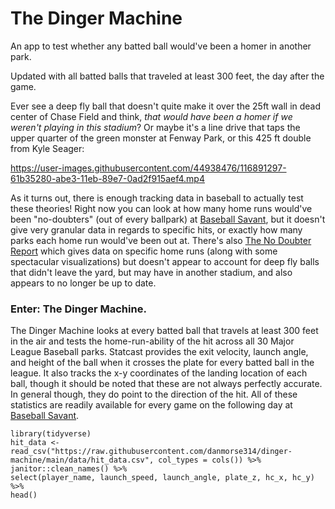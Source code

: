 # The Dinger Machine

An app to test whether any batted ball would've been a homer in another park.

Updated with all batted balls that traveled at least 300 feet, the day after the game.

Ever see a deep fly ball that doesn't quite make it over the 25ft wall in dead center of Chase Field and think, _that would have been a homer if we weren't playing in this stadium_? Or maybe it's a line drive that taps the upper quarter of the green monster at Fenway Park, or this 425 ft double from Kyle Seager:

https://user-images.githubusercontent.com/44938476/116891297-61b35280-abe3-11eb-89e7-0ad2f915aef4.mp4

As it turns out, there is enough tracking data in baseball to actually test these theories! Right now you can look at how many home runs would've been "no-doubters" (out of every ballpark) at [Baseball Savant](https://baseballsavant.mlb.com/leaderboard/home-runs), but it doesn't give very granular data in regards to specific hits, or exactly how many parks each home run would've been out at. There's also [The No Doubter Report](https://thedataface.com/2019/09/sports/no-doubter-report) which gives data on specific home runs (along with some spectacular visualizations) but doesn't appear to account for deep fly balls that didn't leave the yard, but may have in another stadium, and also appears to no longer be up to date.

### Enter: The Dinger Machine.

The Dinger Machine looks at every batted ball that travels at least 300 feet in the air and tests the home-run-ability of the hit across all 30 Major League Baseball parks. Statcast provides the exit velocity, launch angle, and height of the ball when it crosses the plate for every batted ball in the league. It also tracks the x-y coordinates of the landing location of each ball, though it should be noted that these are not always perfectly accurate. In general though, they do point to the direction of the hit. All of these statistics are readily available for every game on the following day at [Baseball Savant](https://baseballsavant.mlb.com/statcast_search).

```{r echo = FALSE}
library(tidyverse)
hit_data <- read_csv("https://raw.githubusercontent.com/danmorse314/dinger-machine/main/data/hit_data.csv", col_types = cols()) %>%
janitor::clean_names() %>%
select(player_name, launch_speed, launch_angle, plate_z, hc_x, hc_y) %>%
head()
```
